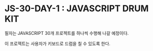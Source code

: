 # JS-30-DAY-1 : JAVASCRIPT DRUM KIT

필자는 JAVASCRIPT 30개 프로젝트를 하나씩 수행해 나갈 예정이다.

이 프로젝트는 사용자가 키보드로 드럼을 칠 수 있도록 한다. 